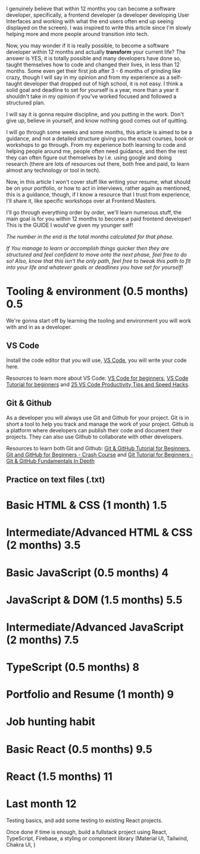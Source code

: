 I genuinely believe that within 12 months you can become a software developer, specifically, a frontend developer (a developer developing User Interfaces and working with what the end users often end up seeing displayed on the screen). I was inspired to write this article since I'm slowly helping more and more people around transition into tech.

Now, you may wonder if it is really possible, to become a software developer within 12 months and actually **transform** your current life? The answer is YES, it is totally possible and many developers have done so, taught themselves how to code and changed their lives, in less than 12 months. Some even get their first job after 3 - 6 months of grinding like crazy, though I will say in my opinion and from my experience as a self-taught developer that dropped out of high school, it is not easy. I think a solid goal and deadline to set for yourself is a year, more than a year it shouldn't take in my opinion if you've worked focused and followed a structured plan.

I will say it is gonna require discipline, and you putting in the work. Don't give up, believe in yourself, and know nothing good comes out of quitting.

I will go through some weeks and some months, this article is aimed to be a guidance, and not a detailed structure giving you the exact courses, book or workshops to go through. From my experience both learning to code and helping people around me, people often need guidance, and then the rest they can often figure out themselves by i.e. using google and doing research (there are lots of resources out there, both free and paid, to learn almost any technology or tool in tech).

Now, in this article I won't cover stuff like writing your resume, what should be on your portfolio, or how to act in interviews, rather again as mentioned, this is a guidance, though, if I know a resource that I trust from experience, I'll share it, like specific workshops over at Frontend Masters.

I'll go through everything order by order, we'll learn numerous stuff, the main goal is for you within 12 months to become a paid frontend developer! This is the GUIDE I would've given my younger self!

_The number in the end is the total months calculated for that phase._

_If You manage to learn or accomplish things quicker then they are structured and feel confident to move onto the next phase, feel free to do so! Also, know that this isn't the only path, feel free to tweak this path to fit into your life and whatever goals or deadlines you have set for yourself!_

# Tooling & environment (0.5 months) 0.5

We're gonna start off by learning the tooling and environment you will work with and in as a developer.

## VS Code

Install the code editor that you will use, [VS Code](https://code.visualstudio.com/download), you will write your code here.

Resources to learn more about VS Code: [VS Code for beginners](https://www.youtube.com/watch?v=VqCgcpAypFQ), [VS Code Tutorial for beginners](https://www.youtube.com/watch?v=ORrELERGIHs) and [25 VS Code Productivity Tips and Speed Hacks](https://www.youtube.com/watch?v=ifTF3ags0XI).

## Git & Github

As a developer you will always use Git and Github for your project. Git is in short a tool to help you track and manage the work of your project. Github is a platform where developers can publish their code and document their projects. They can also use Github to collaborate with other developers.

Resources to learn both Git and Github: [Git & GitHub Tutorial for Beginners](https://www.youtube.com/watch?v=3RjQznt-8kE&list=PL4cUxeGkcC9goXbgTDQ0n_4TBzOO0ocPR), [Git and GitHub for Beginners - Crash Course](https://www.youtube.com/watch?v=RGOj5yH7evk) and [Git Tutorial for Beginners - Git & GitHub Fundamentals In Depth](https://www.youtube.com/watch?v=DVRQoVRzMIY)

## Practice on text files (.txt)

# Basic HTML & CSS (1 month) 1.5

# Intermediate/Advanced HTML & CSS (2 months) 3.5

# Basic JavaScript (0.5 months) 4

# JavaScript & DOM (1.5 months) 5.5

# Intermediate/Advanced JavaScript (2 months) 7.5

# TypeScript (0.5 months) 8

# Portfolio and Resume (1 month) 9

# Job hunting habit

# Basic React (0.5 months) 9.5

# React (1.5 months) 11

# Last month 12

Testing basics, and add some testing to existing React projects.

Once done if time is enough, build a fullstack project using React, TypeScript, Firebase, a styling or component library (Material UI, Tailwind, Chakra UI, )
